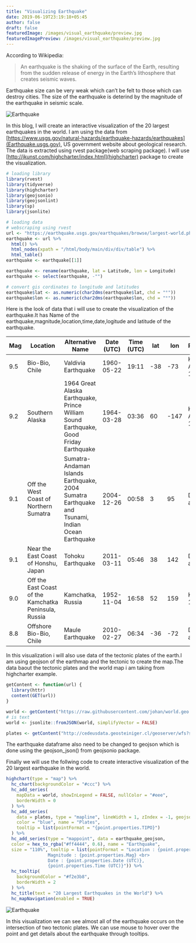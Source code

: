 ```yaml
---
title: "Visualizing Earthquake"
date: 2019-06-19T23:19:18+05:45
author: false
draft: false
featuredImage: /images/visual_earthquake/preview.jpg
featuredImagePreview: /images/visual_earthquake/preview.jpg
---
```


According to Wikipedia:

> An earthquake is the shaking of the surface of the Earth, resulting from the sudden release of energy in the Earth’s lithosphere that creates seismic waves.

Earthquake size can be very weak which can’t be felt to those which can destroy cities. The size of the earthquake is deterind by the magnitude of the earthquake in seismic scale.


![Earthquake](/images/visual_earthquake/earthquake.jpg)

In this blog, I will create an interactive visualization of the 20 largest earthquakes in the world. I am using the data from [https://www.usgs.gov/natural-hazards/earthquake-hazards/earthquakes](Earthquake.usgs.gov), US government website about geological research. The data is extracted using rvest package(web scraping package). I will use [http://jkunst.com/highcharter/index.html](highcharter) package to create the visualization.

```R
# loading library
library(rvest)
library(tidyverse)
library(highcharter)
library(geojsonio)
library(geojsonlint)
library(sp)
library(jsonlite)

# loading data
# webscraping using rvest 
url <- "https://earthquake.usgs.gov/earthquakes/browse/largest-world.php"
earthquake <- url %>%
  html() %>%
  html_nodes(xpath = "/html/body/main/div/div/table") %>%
  html_table()
earthquake <- earthquake[[1]]

earthquake <- rename(earthquake, lat = Latitude, lon = Longitude)
earthquake <- select(earthquake, -"")

# convert gis cordinates to longitude and latitudes
earthquake$lat <- as.numeric(char2dms(earthquake$lat, chd = "°"))
earthquake$lon <- as.numeric(char2dms(earthquake$lon, chd = "°"))
```

Here is the look of data that i will use to create the visualization of the earthquake.It has Name of the earthquake,magnitude,location,time,date,logitude and latitude of the earthquake.


| Mag |	Location |	Alternative Name |	Date (UTC) | 	Time (UTC) |	lat |	lon |	References |
| ----- | ----- | ----- | ----- | ----- | ----- | ----- | ----- |
| 9.5 |	Bio-Bio, Chile |	Valdivia Earthquake |	1960-05-22 |	19:11 |	-38 |	-73 |	Kanamori & Anderson, 1975 |
| 9.2	| Southern Alaska |	1964 Great Alaska Earthquake, Prince William Sound Earthquake, Good Friday Earthquake |	1964-03-28 |	03:36	| 60	| -147 |	Kanamori & Anderson, 1975 |
| 9.1 | Off the West Coast of Northern Sumatra |	Sumatra-Andaman Islands Earthquake, 2004 Sumatra Earthquake and Tsunami, Indian Ocean Earthquake |	2004-12-26 |	00:58 |	3 |	95 |	Duputel et al., 2012 |
|9.1 |	Near the East Coast of Honshu, Japan |	Tohoku Earthquake |	2011-03-11 |	05:46 |	38 |	142 |	Duputel et al., 2012 |
|9.0 |	Off the East Coast of the Kamchatka Peninsula, Russia| 	Kamchatka, Russia |	1952-11-04 |16:58	 | 52 |	159 |	Kanamori, 1976 |
|8.8 |	Offshore Bio-Bio, Chile |	Maule Earthquake |	2010-02-27 |	06:34	|-36 |	-72 |	Duputel et al., 2012 |


In this visualization i will also use data of the tectonic plates of the earth.I am using geojson of the earthmap and the tectonic to create the map.The data baout the tectonic plates and the world map i am taking from highcharter example.

```R
getContent <- function(url) {
  library(httr)
  content(GET(url))
}

world <- getContent("https://raw.githubusercontent.com/johan/world.geo.json/master/countries.geo.json")
# is text
world <- jsonlite::fromJSON(world, simplifyVector = FALSE)

plates <- getContent("http://cedeusdata.geosteiniger.cl/geoserver/wfs?srsName=EPSG%3A4326&typename=geonode%3Amundo_limites_placas&outputFormat=json&version=1.0.0&service=WFS&request=GetFeature")
```

The earthquake dataframe also need to be changed to geojson which is done using the geojson_json() from geojsonio package.

Finally we will use the follwing code to create interactive visualization of the 20 largest earthquake in the world.

```R
highchart(type = "map") %>%
  hc_chart(backgroundColor = "#ccc") %>%
  hc_add_series(
    mapData = world, showInLegend = FALSE, nullColor = "#eee",
    borderWidth = 0
  ) %>%
  hc_add_series(
    data = plates, type = "mapline", lineWidth = 1, zIndex = -1, geojson = TRUE,
    color = "blue", name = "Plates",
    tooltip = list(pointFormat = "{point.properties.TIPO}")
  ) %>%
  hc_add_series(type = "mappoint", data = earthquake_geojson,
  color = hex_to_rgba("#ff4444", 0.6), name = "Earthquake", 
  size = "110%", tooltip = list(pointFormat = "Location : {point.properties.Location} <br>
                Magnitude : {point.properties.Mag} <br>
                Date : {point.properties.Date (UTC)},
                {point.properties.Time (UTC)}")) %>%
  hc_tooltip(
    backgroundColor = "#f2e3b8",
    borderWidth = 2
  ) %>%
  hc_title(text = "20 Largest Earthquakes in the World") %>%
  hc_mapNavigation(enabled = TRUE)
```

![Earthquake](/images/visual_earthquake/earthquake.gif)

In this visualization we can see almost all of the earthquake occurs on the intersection of two tectonic plates. We can use mouse to hover over the point and get details about the earthquake through tooltips.